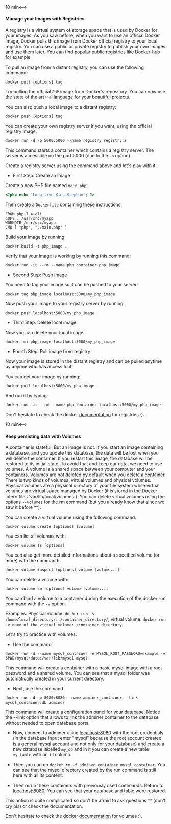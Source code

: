 
<!-->10 min<-->
#### Manage your Images with Registries

A registry is a virtual system of storage space that is used by Docker for your images.
As you saw before, when you want to use an official Docker image, Docker pulls this image from Docker official registry to your local registry.
You can use a public or private registry to publish your own images and use them later.
You can find popular public registries like Docker-hub for example.

To pull an image from a distant registry, you can use the following command:

```
docker pull [options] tag
```

Try pulling the official `PHP` image from Docker's repository. You can now use the state of the art `PHP` language for your beautiful projects.

You can also push a local image to a distant registry:

```
docker push [options] tag
```

You can create your own registry server if you want, using the official registry image.

```
docker run -d -p 5000:5000 --name registry registry:2
```

This command starts a container which contains a registry server.
The server is accessible on the port 5000 (due to the `-p` option).

Create a registry server using the command above and let's play with it.

- First Step: Create an image

Create a new PHP file named `main.php`:

```php
<?php echo 'Long live King Stephan'; ?>
```

Then create a `Dockerfile` containing these instructions:

```
FROM php:7.4-cli
COPY . /usr/src/myapp
WORKDIR /usr/src/myapp
CMD [ "php", "./main.php" ]
```

Build your image by running:
```
docker build -t php_image .
```

Verify that your image is working by running this command:

```
docker run -it --rm --name php_container php_image
```

- Second Step: Push image

You need to tag your image so it can be pushed to your server:

```
docker tag php_image localhost:5000/my_php_image
```

Now push your image to your registry server by running:

```
docker push localhost:5000/my_php_image
```

- Third Step: Delete local image

Now you can delete your local image:

```
docker rmi php_image localhost:5000/my_php_image
```

- Fourth Step: Pull image from registry

Now your image is stored in the distant registry and can be pulled anytime by anyone who has access to it.

You can get your image by running:

```
docker pull localhost:5000/my_php_image
```

And run it by typing:

```
docker run -it --rm --name php_container localhost:5000/my_php_image
```

Don't hesitate to check the docker [documentation](https://docs.docker.com/registry/) for registries :).

<!-->10 min<-->
#### Keep persisting data with Volumes

A container is stateful. But an image is not. If you start an image containing a database, and you update this database, the data will be lost when you will delete the container. If you restart this image, the database will be restored to its initial state. To avoid that and keep our data, we need to use volumes.
A volume is a shared space between your computer and your containers. Volumes are not deleted by default when you delete a container.
There is two kinds of volumes, virtual volumes and physical volumes. Physical volumes are a physical directory of your file system while virtual volumes are virtual space managed by Docker (it is stored in the Docker intern files 'var/lib/local/volumes'). 
You can delete virtual volumes using the options `--volumes` for the rm command (but you already know that since we saw it before ^^).

You can create a virtual volume using the following command:

```
docker volume create [options] [volume]
```

You can list all volumes with:

```
docker volume ls [options]
```

You can also get more detailed informations about a specified volume (or more) with the command:

```
docker volume inspect [options] volume [volume...]
```

You can delete a volume with:

```
docker volume rm [options] volume [volume...]
```

You can bind a volume to a container during the execution of the docker run command with the `-v` option.

Examples:
    Physical volume: `docker run -v /home/local_directory/:./container_directory/`, 
    virtual volume: `docker run -v name_of_the_virtual_volume:./container_directory`.

Let's try to practice with volumes:

- Use the command 
```
docker run -d --name mysql_container -e MYSQL_ROOT_PASSWORD=example -v $PWD/mysql/data:/var/lib/mysql mysql
```

This command will create a container with a basic mysql image with a root password and a shared volume. You can see that a mysql folder was automatically created in your current directory.

- Next, use the command
```
docker run -d -p 8080:8080 --name adminer_container --link mysql_container:db adminer
```

This command will create a configuration panel for your database. Notice the --link option that allows to link the adminer container to the database without needed to open database ports.

- Now, connect to adminer using [localhost:8080](http://localhost:8080) with the root credentials (in the database input enter "mysql" because the root account created is a general mysql account and not only for your database) and create a new database labelled `my_db` and in it you can create a new table `my_table` with an `id` column.

- Then you can do `docker rm -f adminer_container mysql_container`. You can see that the mysql directory created by the run command is still here with all its content.

- Then rerun these containers with previously used commands. Return to [localhost:8080](http://localhost:8080). You can see that your database and table were restored.

This notion is quite complicated so don't be afraid to ask questions ^^ (don't cry pls) or check the documentation.

Don't hesitate to check the docker [documentation](https://docs.docker.com/storage/volumes/) for volumes :).


